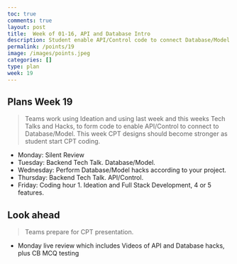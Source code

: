 ```yaml
---
toc: true
comments: true
layout: post
title:  Week of 01-16, API and Database Intro
description: Student enable API/Control code to connect Database/Model for their Create Performance Task project
permalink: /points/19
image: /images/points.jpeg
categories: []
type: plan
week: 19
---
```


## Plans Week 19
> Teams work using Ideation and using last week and this weeks Tech Talks and Hacks, to form code to enable API/Control to connect to Database/Model.  This week CPT designs should become stronger as student start CPT coding.

- Monday: Silent Review
- Tuesday: Backend Tech Talk. Database/Model.
- Wednesday: Perform Database/Model hacks according to your project.
- Thursday: Backend Tech Talk.  API/Control.  
- Friday: Coding hour 1. Ideation and Full Stack Development, 4 or 5 features.

## Look ahead
> Teams prepare for CPT presentation.

- Monday live review which includes Videos of API and Database hacks, plus CB MCQ testing

